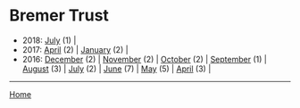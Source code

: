 # Bremer Trust

  * 2018: 
      [July](./bremer-trust-2018-07.md) (1) | 
  * 2017: 
      [April](./bremer-trust-2017-04.md) (2) | 
      [January](./bremer-trust-2017-01.md) (2) | 
  * 2016: 
      [December](./bremer-trust-2016-12.md) (2) | 
      [November](./bremer-trust-2016-11.md) (2) | 
      [October](./bremer-trust-2016-10.md) (2) | 
      [September](./bremer-trust-2016-09.md) (1) | 
      [August](./bremer-trust-2016-08.md) (3) | 
      [July](./bremer-trust-2016-07.md) (2) | 
      [June](./bremer-trust-2016-06.md) (7) | 
      [May](./bremer-trust-2016-05.md) (5) | 
      [April](./bremer-trust-2016-04.md) (3) | 

----

[Home](../)
